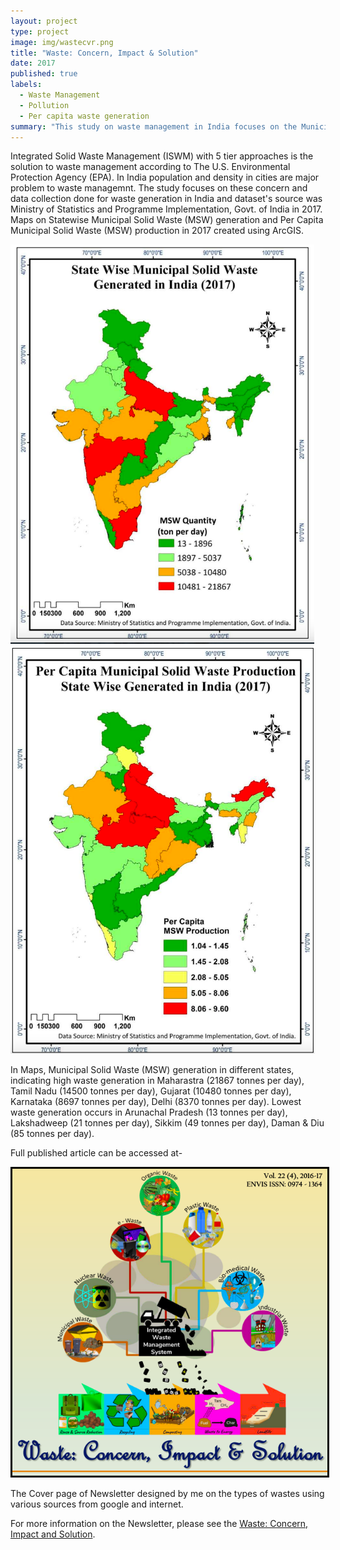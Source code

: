 ```yaml
---
layout: project
type: project
image: img/wastecvr.png
title: "Waste: Concern, Impact & Solution"
date: 2017
published: true
labels:
  - Waste Management
  - Pollution
  - Per capita waste generation
summary: "This study on waste management in India focuses on the Municipal Solid Waste (MSW) generation in States of India and Per Capita MSW production in 2017"
---
```


Integrated Solid Waste Management (ISWM) with 5 tier approaches is the solution to waste management according to The U.S. Environmental Protection Agency (EPA). In India population and density in cities are major problem to waste managemnt. The study focuses on these concern and data collection done for waste generation in India and dataset's source was Ministry of Statistics and Programme Implementation, Govt. of India in 2017. Maps on Statewise Municipal Solid Waste (MSW) generation and Per Capita Municipal Solid Waste (MSW) production in 2017 created using ArcGIS.

<img class="img-fluid" src="/img/waste.png" alt="" />
<img class="img-fluid" src="/img/wastemap.png" alt="" />

In Maps, Municipal Solid Waste (MSW) generation in different states, indicating high waste generation in Maharastra (21867 tonnes per day), Tamil Nadu (14500 tonnes per day), Gujarat (10480 tonnes per day), Karnataka (8697 tonnes per day), Delhi (8370 tonnes per day). Lowest waste generation occurs in Arunachal Pradesh (13 tonnes per day), Lakshadweep (21 tonnes per day), Sikkim (49 tonnes per day), Daman & Diu (85 tonnes per day). 

Full published article can be accessed at-

<a href="https://www.researchgate.net/publication/333245648_Waste_and_Waste_Management_in_India_ISSN_0974_-_1364"><img class="img-fluid" style="border:3px solid black" src="/img/wastecvr.png"></a>

The Cover page of Newsletter designed by me on the types of wastes using various sources from google and internet.

For more information on the Newsletter, please see the [Waste: Concern, Impact and Solution](http://jnuenvis.nic.in/newsletters/vol22no42016-17.pdf).
